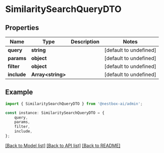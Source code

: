 # SimilaritySearchQueryDTO


## Properties

Name | Type | Description | Notes
------------ | ------------- | ------------- | -------------
**query** | **string** |  | [default to undefined]
**params** | **object** |  | [default to undefined]
**filter** | **object** |  | [default to undefined]
**include** | **Array&lt;string&gt;** |  | [default to undefined]

## Example

```typescript
import { SimilaritySearchQueryDTO } from '@nestbox-ai/admin';

const instance: SimilaritySearchQueryDTO = {
    query,
    params,
    filter,
    include,
};
```

[[Back to Model list]](../README.md#documentation-for-models) [[Back to API list]](../README.md#documentation-for-api-endpoints) [[Back to README]](../README.md)
